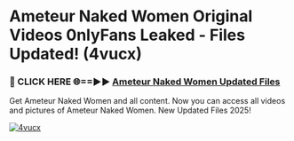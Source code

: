 # Ameteur Naked Women Original Videos 0nlyFans Leaked - Files Updated! (4vucx)

<h3>🔴 CLICK HERE 🌐==►► <a href="https://tinyurl.com/yckcrads" rel="nofollow">Ameteur Naked Women Updated Files</a></h3>

Get Ameteur Naked Women and all content. Now you can access all videos and pictures of Ameteur Naked Women. New Updated Files 2025!

[![4vucx](https://i.imgur.com/hpKpOFt.gif)](https://tinyurl.com/yckcrads)

